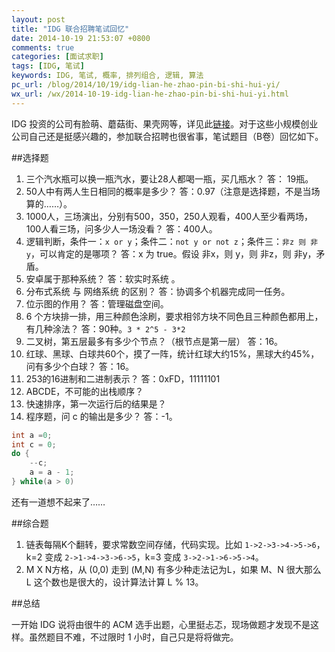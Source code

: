 ```yaml
---
layout: post
title: "IDG 联合招聘笔试回忆"
date: 2014-10-19 21:53:07 +0800
comments: true
categories: [面试求职]
tags: [IDG, 笔试]
keywords: IDG, 笔试, 概率, 排列组合, 逻辑, 算法
pc_url: /blog/2014/10/19/idg-lian-he-zhao-pin-bi-shi-hui-yi/
wx_url: /wx/2014-10-19-idg-lian-he-zhao-pin-bi-shi-hui-yi.html
---
```


<!-- excerpt start -->

IDG 投资的公司有脸萌、蘑菇街、果壳网等，详见此[链接](http://campus.idgvc.ourats.com/about-us/companys)。对于这些小规模创业公司自己还是挺感兴趣的，参加联合招聘也很省事，笔试题目（B卷）回忆如下。

##选择题

1. 三个汽水瓶可以换一瓶汽水，要让28人都喝一瓶，买几瓶水？    答： 19瓶。
2. 50人中有两人生日相同的概率是多少？    答：0.97（注意是选择题，不是当场算的……）。
3. 1000人，三场演出，分别有500，350，250人观看，400人至少看两场，100人看三场，问多少人一场没看？    答：400人。
4. 逻辑判断，条件一：`x or y`；条件二：`not y or not z`；条件三：`非z 则 非y`，可以肯定的是哪项？    答：x 为 true。假设 非x，则 y，则 非z，则 非y，矛盾。
5. 安卓属于那种系统？    答：软实时系统 。
6. 分布式系统 与 网络系统 的区别？    答：协调多个机器完成同一任务。
7. 位示图的作用？    答：管理磁盘空间。
8. 6 个方块排一排，用三种颜色涂刷，要求相邻方块不同色且三种颜色都用上，有几种涂法？    答：90种。`3 * 2^5 - 3*2`
9. 二叉树，第五层最多有多少个节点？（根节点是第一层）   答：16。
10. 红球、黑球、白球共60个，摸了一阵，统计红球大约15%，黑球大约45%，问有多少个白球？    答：16。
11. 253的16进制和二进制表示？    答：0xFD，11111101
12. ABCDE，不可能的出栈顺序？
13. 快速排序，第一次运行后的结果是？
14. 程序题，问 c 的输出是多少？    答：-1。

``` c 程序题
int a =0;
int c = 0;
do {
    --c;
    a = a - 1;
} while(a > 0)
```
还有一道想不起来了……

##综合题

1. 链表每隔K个翻转，要求常数空间存储，代码实现。比如 `1->2->3->4->5->6`，k=2 变成  `2->1->4->3->6->5`，k=3 变成  `3->2->1->6->5->4`。
2. M X N方格，从 (0,0) 走到 (M,N) 有多少种走法记为L，如果 M、N 很大那么 L 这个数也是很大的，设计算法计算 L % 13。

##总结

一开始 IDG 说将由很牛的 ACM 选手出题，心里挺忐忑，现场做题才发现不是这样。虽然题目不难，不过限时 1 小时，自己只是将将做完。

<!-- excerpt end -->